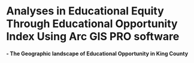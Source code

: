# Analyses in Educational Equity Through Educational Opportunity Index Using Arc GIS PRO software
#### - The Geographic landscape of Educational Opportunity in King County
